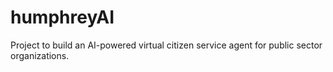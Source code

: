 # humphreyAI
Project to build an AI-powered virtual citizen service agent for public sector organizations. 
